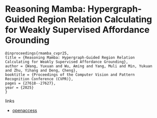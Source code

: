 # Reasoning Mamba: Hypergraph-Guided Region Relation Calculating for Weakly Supervised Affordance Grounding

```
@inproceedings{rmamba_cvpr25,
title = {Reasoning Mamba: Hypergraph-Guided Region Relation Calculating for Weakly Supervised Affordance Grounding},
author = {Wang, Yuxuan and Wu, Aming and Yang, Muli and Min, Yukuan and Zhu, Yihang and Deng, Cheng},
booktitle = {Proceedings of the Computer Vision and Pattern Recognition Conference (CVPR)},
pages = {27618--27627},
year = {2025}
}
```

links
- [openaccess](https://openaccess.thecvf.com//content/CVPR2025/html/Wang_Reasoning_Mamba_Hypergraph-Guided_Region_Relation_Calculating_for_Weakly_Supervised_Affordance_CVPR_2025_paper.html)
